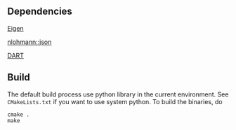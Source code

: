 ## Dependencies

[Eigen](https://eigen.tuxfamily.org/index.php?title=Main_Page)

[nlohmann::json](https://github.com/nlohmann/json)

[DART](https://dartsim.github.io/)


## Build

The default build process use python library in the current environment. See `CMakeLists.txt` if you want to use system python. To build the binaries, do
```
cmake .
make
```

